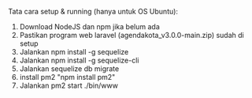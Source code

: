 Tata cara setup & running (hanya untuk OS Ubuntu):
1. Download NodeJS dan npm jika belum ada
2. Pastikan program web laravel (agendakota_v3.0.0-main.zip) sudah di setup
3. Jalankan npm install -g sequelize
4. Jalankan npm install -g sequelize-cli
5. Jalankan sequelize db migrate
6. install pm2 "npm install pm2"
7. Jalankan pm2 start ./bin/www
